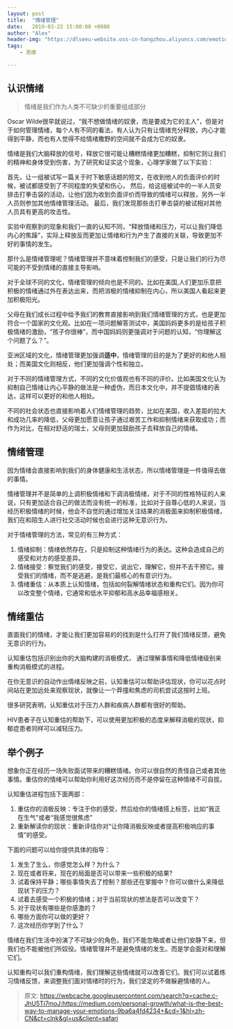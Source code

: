 ```yaml
---
layout: post
title:  "情绪管理"
date:   2019-03-22 15:00:00 +0800
author: "Alex"
header-img: "https://dlseeu-website.oss-cn-hangzhou.aliyuncs.com/emotions.png"
tags: 
    - 思维

---
```


## 认识情绪

> 情绪是我们作为人类不可缺少的重要组成部分

Oscar Wilde很早就说过，“我不想做情绪的奴隶，而是要成为它的主人”，但是对于如何管理情绪，每个人有不同的看法，有人认为只有让情绪充分释放，内心才能得到平静，而也有人觉得不给情绪撒野的空间就不会成为它的奴隶。

情绪是我们大脑释放的信号，释放它很可能让糟糕情绪更加糟糕，抑制它则让我们的精神和身体受到伤害，为了研究和证实这个现象，心理学家做了以下实验：

首先，让一组被试写一篇关于时下敏感话题的短文，在收到他人的负面评价的时候，被试都感受到了不同程度的失望和伤心，
然后，给这组被试中的一半人员安排击打拳击袋的活动，让他们因为收到负面评价而导致的情绪可以释放，另外一半人员则参加其他情绪管理活动。
最后，我们发现那些击打拳击袋的被试相对其他人员具有更高的攻击性。

实验中观察到的现象和我们一直的认知不同，“释放情绪和压力，可以让我们降低内心的焦躁”，实际上释放反而更加让情绪和行为产生了直接的关联，导致更加不好的事情的发生。

那什么是情绪管理呢？情绪管理并不意味着控制我们的感受，只是让我们的行为尽可能的不受到情绪的直接主导影响。

对于全球不同的文化，情绪管理的倾向也是不同的。比如在美国,人们更加乐意把积极的情绪通过外在表达出来，而把消极的情绪抑制在内心，所以美国人看起来更加积极阳光。

父母在我们成长过程中给予我们的教育直接影响到我们情绪管理的方式，也是更加符合一个国家的文化观。比如在一项问题解答测试中，美国妈妈更多的是给孩子积极情绪的激励，“孩子你很棒”，而中国妈妈则更强调对于问题的认知，“你理解这个问题了么？”。

亚洲区域的文化，情绪管理更加强调**适中**，情绪管理的目的是为了更好的和他人相处；而美国文化则相反，他们更加强调个性和独立。

对于不同的情绪管理方式，不同的文化价值观也有不同的评价。比如美国文化认为抑制自己情绪让内心平静的做法是一种虚伪，而日本文化中，并不提倡情绪的表达，这样可以更好的和他人相处。

不同的社会状态也直接影响着人们情绪管理的趋势，比如在美国，收入差距的拉大和成功几率的降低，父母更加愿意让孩子通过艰苦工作和抑制情绪来获取成功；而作为对比，在相对舒适的瑞士，父母则更加鼓励孩子去释放自己的情绪。

## 情绪管理

因为情绪会直接影响到我们的身体健康和生活状态，所以情绪管理是一件值得去做的事情。

情绪管理并不是简单的上调积极情绪和下调消极情绪，对于不同的性格特征的人来说，只有更加适合自己的做法而没有统一的标准，比如对于自尊心低的人来说，当经历积极情绪的时候，他会不自觉的通过增加关注结果的消极面来抑制积极情绪，我们在和陌生人进行社交活动时候也会进行这种无意识行为。

对于情绪管理的方法，常见的有三种方式：

1. 情绪抑制：情绪依然存在，只是抑制这种情绪行为的表达。这种会造成自己的感受和对方的感受差异。
2. 情绪接受：察觉我们的感受，接受它，说出它，理解它，但并不去干预它。接受我们的情绪，而不是逃避，是我们最核心的有意识行为。
3. 情绪重估：从本质上认知情绪，包括如何裂解情绪状态和重构它们。因为你可以改变整个情绪，它通常和低水平抑郁和高水品幸福感相关。

## 情绪重估

直面我们的情绪，才能让我们更加容易的的找到是什么打开了我们情绪反馈，避免无意识的行为。

认知重估包括识别出你的大脑构建的消极模式， 通过理解事情和降低情绪级别来重构消极模式的进程。

在你无意识的自动作出情绪反映之前，认知重估可以帮助评估现状，你可以花点时间站在更加远处来观察现状，就像让一个莽撞和焦虑的司机尝试这按时上班。

很多研究表明，认知重估对于压力人群和疾病人群都有很好的帮助。

HIV患者子在认知重估的帮助下，可以使用更加积极的态度来解释消极的现状，抑郁症患者同样可以减轻压力。

## 举个例子

想象你正在经历一场失败面试带来的糟糕情绪。你可以很自然的责怪自己或者其他事情。重估你的情绪可以帮助你利用好这次经历而不是停留在这种情绪不可自拔。

认知重估进程包括下面两部：

1. 重估你的消极反映：专注于你的感受，然后给你的情绪搭上标签，比如“我正在生气”或者“我感觉很焦虑”
2. 重新解读你的现状：重新评估你对“让你降消极反映或者提高积极响应的事情”的感受。

下面的问题可以给你提供具体的指导：

1. 发生了生么，你感觉怎么样？为什么？
2. 现在或者将来，现在的局面是否可以带来一些积极的结果?
3. 试着保持平静；哪些事情失去了控制？那些还在掌握中？你可以做什么来降低现状下的压力？
4. 试着去感受一个积极的情绪；对于当前现状的想法是否可以改变下？
5. 对于现状有哪些是你感激的？
6. 哪些方面你可以做的更好？
7. 这次经历你学到了什么？

情绪在我们生活中扮演了不可缺少的角色，我们不能忽略或者让他们安静下来，但我们也不能被他们所奴役。情绪管理并不是避免情绪的发生。而是学会面对和理解它们。

认知重构可以我们重构情绪，我们理解这些情绪就可以改善它们。我们可以试着练习情绪反馈，来调整我们面对情绪时的行为，我们坚定的不做躲避情绪的人。

> 原文: https://webcache.googleusercontent.com/search?q=cache:c-JhU5Ti7moJ:https://medium.com/personal-growth/what-is-the-best-way-to-manage-your-emotions-9ba6a4fd4234+&cd=1&hl=zh-CN&ct=clnk&gl=us&client=safari




